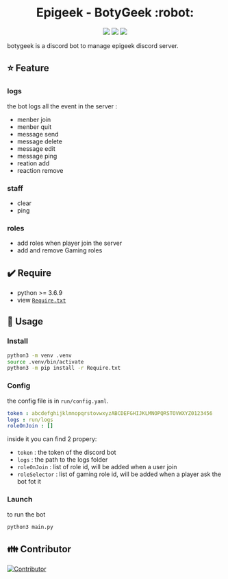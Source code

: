 <h1 align="center">Epigeek - BotyGeek :robot:</h1>

<p align="center">
  <img src="https://img.shields.io/github/go-mod/go-version/epigeek/BotyGeek/master?style=flat-square"/>
  <img src="https://img.shields.io/github/license/epigeek/BotyGeek?style=flat-square"/>
  <img src="https://img.shields.io/github/languages/code-size/epigeek/BotyGeek?style=flat-square"/>
</p>

botygeek is a discord bot to manage epigeek discord server.

## :star: Feature
### logs
the bot logs all the event in the server :
- menber join
- menber quit
- message send
- message delete
- message edit
- message ping
- reation add
- reaction remove

### staff
- clear
- ping

### roles
- add roles when player join the server
- add and remove Gaming roles

## :heavy_check_mark: Require
- python >= 3.6.9
- view [`Require.txt`](Require.txt)

## :blue_book: Usage
### Install 
```sh
python3 -m venv .venv
source .venv/bin/activate
python3 -m pip install -r Require.txt
```

### Config
the config file is in `run/config.yaml`.
```yaml
token : abcdefghijklmnopqrstovwxyzABCDEFGHIJKLMNOPQRSTOVWXYZ0123456 
logs : run/logs
roleOnJoin : []
```
inside it you can find 2 propery:
- `token` : the token of the discord bot
- `logs` : the path to the logs folder
- `roleOnJoin` : list of role id, will be added when a user join
- `roleSelector` : list of gaming role id, will be added when a player ask the bot fot it

### Launch 
to run the bot
```sh
python3 main.py
```



## :family: Contributor
[![Contributor](https://contributors-img.web.app/image?repo=epigeek/BotyGeek)](https://github.com/epigeek/BotyGeek/graphs/contributors)
